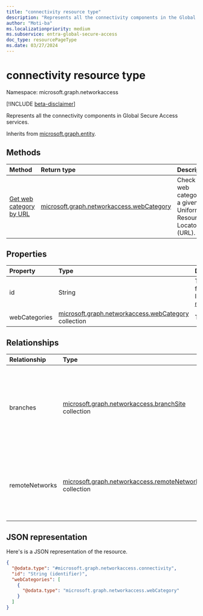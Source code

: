 ```yaml
---
title: "connectivity resource type"
description: "Represents all the connectivity components in the Global Secure Access services."
author: "Moti-ba"
ms.localizationpriority: medium
ms.subservice: entra-global-secure-access
doc_type: resourcePageType
ms.date: 03/27/2024
---
```


# connectivity resource type

Namespace: microsoft.graph.networkaccess

[!INCLUDE [beta-disclaimer](../../includes/beta-disclaimer.md)]

Represents all the connectivity components in Global Secure Access services.

Inherits from [microsoft.graph.entity](../resources/entity.md).

## Methods
|Method|Return type|Description|
|:---|:---|:---|
|[Get web category by URL](../api/networkaccess-connectivity-getwebcategorybyurl.md)|[microsoft.graph.networkaccess.webCategory](../resources/networkaccess-webcategory.md)|Check the web category of a given Uniform Resource Locator (URL).|

## Properties
|Property|Type|Description|
|:---|:---|:---|
|id|String|The unique identifier for this resource. Inherited from [microsoft.graph.entity](../resources/entity.md).|
|webCategories|[microsoft.graph.networkaccess.webCategory](../resources/networkaccess-webcategory.md) collection|The URL category.|


## Relationships
|Relationship|Type|Description|
|:---|:---|:---|
|branches|[microsoft.graph.networkaccess.branchSite](../resources/networkaccess-branchsite.md) collection|The locations for connectivity. **DEPRECATED AND TO BE RETIRED SOON. Use the remoteNetwork relationship and its associated APIs instead.**|
|remoteNetworks|[microsoft.graph.networkaccess.remoteNetwork](../resources/networkaccess-remotenetwork.md) collection|The locations, such as branches, that are connected to Global Secure Access services through an IPsec tunnel.|

## JSON representation
Here's is a JSON representation of the resource.
<!-- {
  "blockType": "resource",
  "keyProperty": "id",
  "@odata.type": "microsoft.graph.networkaccess.connectivity",
  "baseType": "microsoft.graph.entity",
  "openType": false
}
-->
``` json
{
  "@odata.type": "#microsoft.graph.networkaccess.connectivity",
  "id": "String (identifier)", 
  "webCategories": [
    {
      "@odata.type": "microsoft.graph.networkaccess.webCategory"
    }
  ]
}
```


